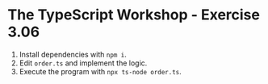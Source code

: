 # The TypeScript Workshop - Exercise 3.06

1. Install dependencies with `npm i`.
2. Edit `order.ts` and implement the logic.
3. Execute the program with `npx ts-node order.ts`.
